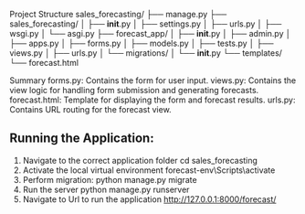Project Structure
sales_forecasting/
├── manage.py
├── sales_forecasting/
│   ├── __init__.py
│   ├── settings.py
│   ├── urls.py
│   ├── wsgi.py
│   └── asgi.py
├── forecast_app/
│   ├── __init__.py
│   ├── admin.py
│   ├── apps.py
│   ├── forms.py
│   ├── models.py
│   ├── tests.py
│   ├── views.py
│   ├── urls.py
│   └── migrations/
│       └── __init__.py
└── templates/
    └── forecast.html


Summary
forms.py: Contains the form for user input.
views.py: Contains the view logic for handling form submission and generating forecasts.
forecast.html: Template for displaying the form and forecast results.
urls.py: Contains URL routing for the forecast view.

##  Running the Application:
1.  Navigate to the correct application folder
cd sales_forecasting
2.  Activate the local virtual environment
forecast-env\Scripts\activate
3.  Perform migration:
python manage.py migrate
4.  Run the server
python manage.py runserver
5.  Navigate to Url to run the application
http://127.0.0.1:8000/forecast/